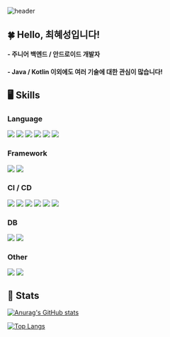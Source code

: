 ![header](https://capsule-render.vercel.app/api?type=waving&color=gradient&height=300&section=header&text=Hello%20World!%20%F0%9F%A4%97)

## 🍀 Hello, 최혜성입니다!
#### - 주니어 백엔드 / 안드로이드 개발자
#### - Java / Kotlin 이외에도 여러 기술에 대한 관심이 많습니다!

## 🖥️ Skills
### Language
<img src="https://img.shields.io/badge/Kotlin-7F52FF?style=flat-square&logo=kotlin&logoColor=white"/> <img src="https://img.shields.io/badge/Android-3DDC84?style=flat-square&logo=android&logoColor=white"/> <img src="https://img.shields.io/badge/Python-3776AB?style=flat-square&logo=python&logoColor=white"/> <img src="https://img.shields.io/badge/C-A8B9CC?style=flat-square&logo=c&logoColor=white"/> <img src="https://img.shields.io/badge/JavaScript-F7DF1E?style=flat-square&logo=JavaScript&logoColor=white"/> <img src="https://img.shields.io/badge/.NET-512BD4?style=flat-square&logo=.NET&logoColor=white"/> 

### Framework
<img src="https://img.shields.io/badge/Spring-6DB33F?style=flat-square&logo=spring&logoColor=white"/> <img src="https://img.shields.io/badge/Flask-000000?style=flat-square&logo=flask&logoColor=white"/>

### CI / CD
 <img src="https://img.shields.io/badge/Git-F05032?style=flat-square&logo=git&logoColor=white"/>  <img src="https://img.shields.io/badge/Github-181717?style=flat-square&logo=github&logoColor=white"/>  <img src="https://img.shields.io/badge/Github%20Actions-2088FF?style=flat-square&logo=githubactions&logoColor=white"/> <img src="https://img.shields.io/badge/GitLab-FC6D26?style=flat-square&logo=gitlab&logoColor=white"/> <img src="https://img.shields.io/badge/Jenkins-D24939?style=flat-square&logo=jenkins&logoColor=white"/> <img src="https://img.shields.io/badge/CircleCI-343434?style=flat-square&logo=circleci&logoColor=white"/> 

### DB
<img src="https://img.shields.io/badge/MySQL-4479A1?style=flat-square&logo=mysql&logoColor=white"/> <img src="https://img.shields.io/badge/Redis-FF4438?style=flat-square&logo=redis&logoColor=white"/> 

### Other
<img src="https://img.shields.io/badge/Apache%20Kafka-2088FF?style=flat-square&logo=apachekafka&logoColor=white"/> <img src="https://img.shields.io/badge/JUnit5-25A162?style=flat-square&logo=junit5&logoColor=white"/> 

## 📜 Stats
[![Anurag's GitHub stats](https://github-readme-stats.vercel.app/api?username=choi-hyeseong)](https://github.com/anuraghazra/github-readme-stats)  

[![Top Langs](https://github-readme-stats.vercel.app/api/top-langs/?username=choi-hyeseong)](https://github.com/anuraghazra/github-readme-stats)


